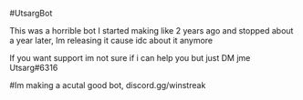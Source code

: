 #UtsargBot

This was a horrible bot I started making like 2 years ago and stopped about a year later, Im releasing it cause idc about it anymore

If you want support im not sure if i can help you but just DM jme Utsarg#6316

#Im making a acutal good bot, discord.gg/winstreak
